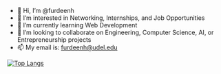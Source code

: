 - 👋 Hi, I’m @furdeenh
- 👀 I’m interested in Networking, Internships, and Job Opportunities
- 🌱 I’m currently learning Web Development
- 🤝 I’m looking to collaborate on Engineering, Computer Science, AI, or Entrepreneurship projects
- 📫 My email is: furdeenh@udel.edu


<!---
![Top Langs](https://github-readme-stats.vercel.app/api/top-langs/?username=furdeenh&theme=tokyonight) 
[![Top Languages](https://github-readme-stats.vercel.app/api/top-langs?username=furdeenh&hide=html,scss,stylus,blade,jupyter%20notebook,python,css,shell,batchfile,dockerfile,typescript&theme=algolia&show_icons=true)](https://github.com/furdeenh/github-readme-stats)
[![Top Langs](https://github-readme-stats.vercel.app/api/top-langs/?username=furdeenh&theme=dracula)](https://github.com/furdeenh/github-readme-stats)
--->
<!---
![Top Langs](https://github-readme-stats.vercel.app/api/top-langs/?username=furdeenh&layout=compact&theme=dracula)

[![Top Langs](https://github-readme-stats.vercel.app/api/top-langs/?username=furdeenh&theme=dracula)](https://github.com/furdeenh/github-readme-stats)

--->
<!-- [![Top Langs](https://github-readme-stats.vercel.app/api/top-langs/?username=janahmedprg&exclude_repo=https://github.com/johnma02/Population-Analysis)](https://github.com/janahmedprg/github-readme-stats&theme=onedark) -->

[![Top Langs](https://github-readme-stats.vercel.app/api/top-langs/?username=furdeenh&exclude_repo=Population-Analysis&theme=darcula)](https://github.com/furdeenh/github-readme-stats)

<!---
furdeenh/furdeenh is a ✨ special ✨ repository because its `README.md` (this file) appears on your GitHub profile.
You can click the Preview link to take a look at your changes.
--->
